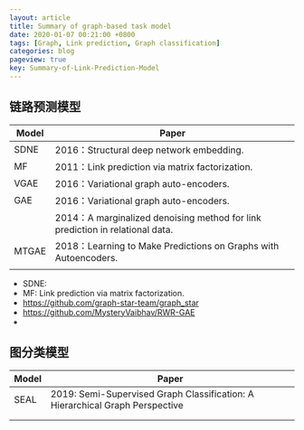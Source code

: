 ```yaml
---
layout: article
title: Summary of graph-based task model
date: 2020-01-07 00:21:00 +0800
tags: [Graph, Link prediction, Graph classification]
categories: blog
pageview: true
key: Summary-of-Link-Prediction-Model
---
```




## 链路预测模型

| Model | Paper                                                        |
| ----- | ------------------------------------------------------------ |
| SDNE  | 2016：Structural deep network embedding.                     |
| MF    | 2011：Link prediction via matrix factorization.              |
| VGAE  | 2016：Variational graph auto-encoders.                       |
| GAE   | 2016：Variational graph auto-encoders.                       |
|       | 2014：A marginalized denoising method for link prediction in relational data. |
| MTGAE | 2018：Learning to Make Predictions on Graphs with Autoencoders. |
|       |                                                              |



- SDNE: 
- MF: Link prediction via matrix factorization.
- https://github.com/graph-star-team/graph_star
- https://github.com/MysteryVaibhav/RWR-GAE
- 



## 图分类模型

| Model | Paper                                                        |
| ----- | ------------------------------------------------------------ |
| SEAL  | 2019: Semi-Supervised Graph Classification: A Hierarchical Graph Perspective |
|       |                                                              |
|       |                                                              |

